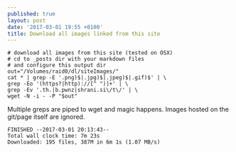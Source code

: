 ```yaml
---
published: true
layout: post
date: '2017-03-01 19:55 +0100'
title: Download all images linked from this site
---
```

    # download all images from this site (tested on OSX)
    # cd to _posts dir with your markdown files
    # and configure this output dir
    out="/Volumes/raid0/dl/siteImages/"
    cat * | grep -E '.png)$|.jpg)$|.jpeg)$|.gif)$' | \
    grep -Eo '(https?|http)://[^ ")]+' | \
    grep -Ev '.th.|b.pwnz|shrani.si\/t\/' | \
    wget -N -i - -P "$out"

Multiple greps are piped to wget and magic happens. Images hosted on the git/page itself are ignored.

    FINISHED --2017-03-01 20:13:43--
    Total wall clock time: 7m 23s
    Downloaded: 195 files, 387M in 6m 1s (1.07 MB/s)
